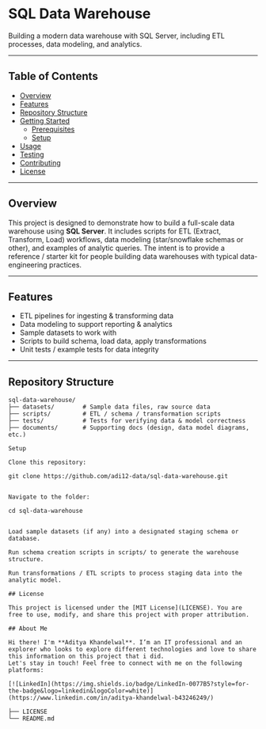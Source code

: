# SQL Data Warehouse

Building a modern data warehouse with SQL Server, including ETL processes, data modeling, and analytics.

---

## Table of Contents

- [Overview](#overview)  
- [Features](#features)  
- [Repository Structure](#repository-structure)  
- [Getting Started](#getting-started)  
  - [Prerequisites](#prerequisites)  
  - [Setup](#setup)  
- [Usage](#usage)  
- [Testing](#testing)  
- [Contributing](#contributing)  
- [License](#license)

---

## Overview

This project is designed to demonstrate how to build a full-scale data warehouse using **SQL Server**. It includes scripts for ETL (Extract, Transform, Load) workflows, data modeling (star/snowflake schemas or other), and examples of analytic queries. The intent is to provide a reference / starter kit for people building data warehouses with typical data-engineering practices.

---

## Features

- ETL pipelines for ingesting & transforming data  
- Data modeling to support reporting & analytics  
- Sample datasets to work with  
- Scripts to build schema, load data, apply transformations  
- Unit tests / example tests for data integrity  

---

## Repository Structure

```text
sql-data-warehouse/
├── datasets/        # Sample data files, raw source data
├── scripts/         # ETL / schema / transformation scripts
├── tests/           # Tests for verifying data & model correctness
├── documents/       # Supporting docs (design, data model diagrams, etc.)

Setup

Clone this repository:

git clone https://github.com/adi12-data/sql-data-warehouse.git


Navigate to the folder:

cd sql-data-warehouse


Load sample datasets (if any) into a designated staging schema or database.

Run schema creation scripts in scripts/ to generate the warehouse structure.

Run transformations / ETL scripts to process staging data into the analytic model.

## License

This project is licensed under the [MIT License](LICENSE). You are free to use, modify, and share this project with proper attribution.

## About Me

Hi there! I'm **Aditya Khandelwal**. I’m an IT professional and an explorer who looks to explore different technologies and love to share this information on this project that i did.
Let's stay in touch! Feel free to connect with me on the following platforms:

[![LinkedIn](https://img.shields.io/badge/LinkedIn-0077B5?style=for-the-badge&logo=linkedin&logoColor=white)](https://www.linkedin.com/in/aditya-khandelwal-b43246249/)

├── LICENSE
└── README.md
